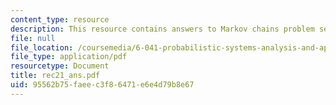```yaml
---
content_type: resource
description: This resource contains answers to Markov chains problem set.
file: null
file_location: /coursemedia/6-041-probabilistic-systems-analysis-and-applied-probability-spring-2006/95562b75faeec3f86471e6e4d79b8e67_rec21_ans.pdf
file_type: application/pdf
resourcetype: Document
title: rec21_ans.pdf
uid: 95562b75-faee-c3f8-6471-e6e4d79b8e67
---
```

